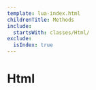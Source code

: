 ```yaml
---
template: lua-index.html
childrenTitle: Methods
include:
  startsWith: classes/Html/
exclude:
  isIndex: true
---
```


# Html
